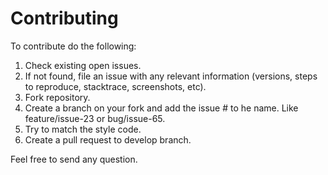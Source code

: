 # Contributing

To contribute do the following:
1. Check existing open issues.
2. If not found, file an issue with any relevant information (versions, steps to reproduce, stacktrace, screenshots, etc).
3. Fork repository.
4. Create a branch on your fork and add the issue # to he name.  Like feature/issue-23 or bug/issue-65.
5. Try to match the style code.
6. Create a pull request to develop branch.

Feel free to send any question.